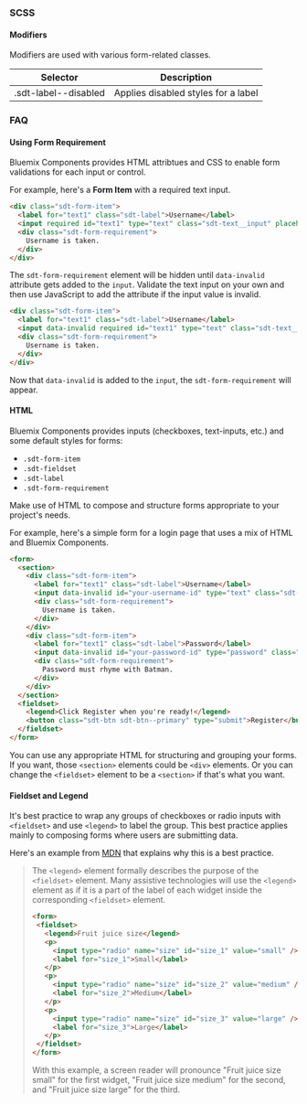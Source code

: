 ### SCSS

#### Modifiers

Modifiers are used with various form-related classes.

| Selector                         | Description                         |
|----------------------------------|-------------------------------------|
| .sdt-label--disabled             | Applies disabled styles for a label |

### FAQ

#### Using Form Requirement

Bluemix Components provides HTML attribtues and CSS to enable form validations for each input or control.

For example, here's a __Form Item__ with a required text input.

```html
<div class="sdt-form-item">
  <label for="text1" class="sdt-label">Username</label>
  <input required id="text1" type="text" class="sdt-text__input" placeholder="Enter username here" />
  <div class="sdt-form-requirement">
    Username is taken.
  </div>
</div>
```

The `sdt-form-requirement` element will be hidden until `data-invalid` attribute gets added to the `input`.
Validate the text input on your own and then use JavaScript to add the attribute if the input value is invalid.

```html
<div class="sdt-form-item">
  <label for="text1" class="sdt-label">Username</label>
  <input data-invalid required id="text1" type="text" class="sdt-text__input" placeholder="Enter username here" />
  <div class="sdt-form-requirement">
    Username is taken.
  </div>
</div>
```

Now that `data-invalid` is added to the `input`, the `sdt-form-requirement` will appear.


#### HTML

Bluemix Components provides inputs (checkboxes, text-inputs, etc.) and some default styles for forms: 
- `.sdt-form-item`
- `.sdt-fieldset`
- `.sdt-label`
- `.sdt-form-requirement`

Make use of HTML to compose and structure forms appropriate to your project's needs.

For example, here's a simple form for a login page that uses a mix of HTML and Bluemix Components.

```html
<form>
  <section>
    <div class="sdt-form-item">
      <label for="text1" class="sdt-label">Username</label>
      <input data-invalid id="your-username-id" type="text" class="sdt-text__input" placeholder="Enter username here" />
      <div class="sdt-form-requirement">
        Username is taken.
      </div>
    </div>
    <div class="sdt-form-item">
      <label for="text1" class="sdt-label">Password</label>
      <input data-invalid id="your-password-id" type="password" class="sdt-text__input" placeholder="Enter username here" />
      <div class="sdt-form-requirement">
        Password must rhyme with Batman.
      </div>
    </div>
  </section>
  <fieldset>
    <legend>Click Register when you're ready!</legend>
    <button class="sdt-btn sdt-btn--primary" type="submit">Register</button>
  </fieldset>
</form>
```

You can use any appropriate HTML for structuring and grouping your forms. 
If you want, those `<section>` elements could be `<div>` elements.
Or you can change the `<fieldset>` element to be a `<section>` if that's what you want.

#### Fieldset and Legend

It's best practice to wrap any groups of checkboxes or radio inputs with `<fieldset>` and use `<legend>` to label the group.
This best practice applies mainly to composing forms where users are submitting data.

Here's an example from [MDN](https://developer.mozilla.org/en-US/docs/Learn/HTML/Forms/How_to_structure_an_HTML_form) that explains why this is a best practice.

> The `<legend>` element formally describes the purpose of the `<fieldset>` element. 
Many assistive technologies will use the `<legend>` element as if it is a part of the label of each widget inside the corresponding `<fieldset>` element. 
>
> ```html
><form>
>  <fieldset>
>    <legend>Fruit juice size</legend>
>    <p>
>      <input type="radio" name="size" id="size_1" value="small" />
>      <label for="size_1">Small</label>
>    </p>
>    <p>
>      <input type="radio" name="size" id="size_2" value="medium" />
>      <label for="size_2">Medium</label>
>    </p>
>    <p>
>      <input type="radio" name="size" id="size_3" value="large" />
>      <label for="size_3">Large</label>
>    </p>
>  </fieldset>
></form>
>```
>With this example, a screen reader will pronounce "Fruit juice size small" for the first widget, "Fruit juice size medium" for the second, and "Fruit juice size large" for the third.
